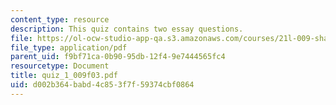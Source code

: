 ```yaml
---
content_type: resource
description: This quiz contains two essay questions.
file: https://ol-ocw-studio-app-qa.s3.amazonaws.com/courses/21l-009-shakespeare-spring-2004/d002b364babd4c853f7f59374cbf0864_quiz_1_009f03.pdf
file_type: application/pdf
parent_uid: f9bf71ca-0b90-95db-12f4-9e7444565fc4
resourcetype: Document
title: quiz_1_009f03.pdf
uid: d002b364-babd-4c85-3f7f-59374cbf0864
---
```

